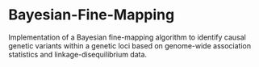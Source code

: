 # Bayesian-Fine-Mapping
Implementation of a Bayesian fine-mapping algorithm to identify causal genetic variants within a genetic loci based on genome-wide association statistics and linkage-disequilibrium data.
